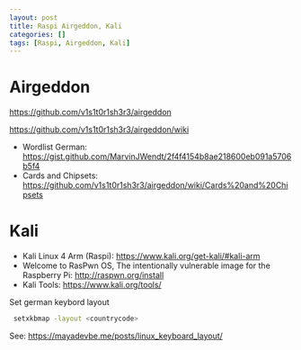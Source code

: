 ```yaml
---
layout: post
title: Raspi Airgeddon, Kali
categories: []
tags: [Raspi, Airgeddon, Kali]
--- 
```


# Airgeddon

<https://github.com/v1s1t0r1sh3r3/airgeddon>

<https://github.com/v1s1t0r1sh3r3/airgeddon/wiki>
- Wordlist German:  <https://gist.github.com/MarvinJWendt/2f4f4154b8ae218600eb091a5706b5f4>
- Cards and Chipsets:
    <https://github.com/v1s1t0r1sh3r3/airgeddon/wiki/Cards%20and%20Chipsets>

# Kali 
- Kali Linux 4 Arm (Raspi): <https://www.kali.org/get-kali/#kali-arm>
- Welcome to RasPwn OS, The intentionally vulnerable image for the Raspberry Pi: <http://raspwn.org/install>
- Kali Tools: <https://www.kali.org/tools/>

Set german keybord layout 
  
``` bash
 setxkbmap -layout <countrycode>
 ```
 See: <https://mayadevbe.me/posts/linux_keyboard_layout/>
 #